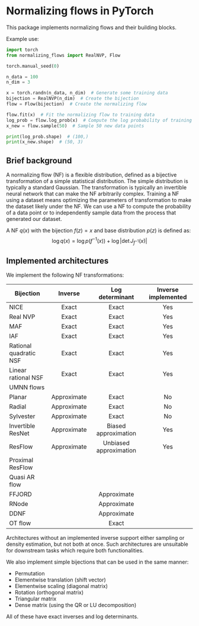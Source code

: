 # Normalizing flows in PyTorch

This package implements normalizing flows and their building blocks.

Example use:

```python
import torch
from normalizing_flows import RealNVP, Flow

torch.manual_seed(0)

n_data = 100
n_dim = 3

x = torch.randn(n_data, n_dim)  # Generate some training data
bijection = RealNVP(n_dim)  # Create the bijection
flow = Flow(bijection)  # Create the normalizing flow

flow.fit(x)  # Fit the normalizing flow to training data
log_prob = flow.log_prob(x)  # Compute the log probability of training data
x_new = flow.sample(50)  # Sample 50 new data points

print(log_prob.shape)  # (100,)
print(x_new.shape)  # (50, 3)
```

## Brief background

A normalizing flow (NF) is a flexible distribution, defined as a bijective transformation of a simple statistical
distribution.
The simple distribution is typically a standard Gaussian.
The transformation is typically an invertible neural network that can make the NF arbitrarily complex.
Training a NF using a dataset means optimizing the parameters of transformation to make the dataset likely under the NF.
We can use a NF to compute the probability of a data point or to independently sample data from the process that
generated our dataset.

A NF $q(x)$ with the bijection $f(z) = x$ and base distribution $p(z)$ is defined as:
$$\log q(x) = \log p(f^{-1}(x)) + \log\left|\det J_{f^{-1}}(x)\right|$$

## Implemented architectures

We implement the following NF transformations:

| Bijection              |   Inverse   |    Log determinant     | Inverse implemented |
|------------------------|:-----------:|:----------------------:|:-------------------:|
| NICE                   |    Exact    |         Exact          |         Yes         |
| Real NVP               |    Exact    |         Exact          |         Yes         |
| MAF                    |    Exact    |         Exact          |         Yes         |
| IAF                    |    Exact    |         Exact          |         Yes         |
| Rational quadratic NSF |    Exact    |         Exact          |         Yes         |
| Linear rational NSF    |    Exact    |         Exact          |         Yes         |
| UMNN flows             |             |                        |                     |
| Planar                 | Approximate |         Exact          |         No          |
| Radial                 | Approximate |         Exact          |         No          |
| Sylvester              | Approximate |         Exact          |         No          |
| Invertible ResNet      | Approximate |  Biased approximation  |         Yes         |
| ResFlow                | Approximate | Unbiased approximation |         Yes         |
| Proximal ResFlow       |             |                        |                     |
| Quasi AR flow          |             |                        |                     |
| FFJORD                 |             |      Approximate       |                     |
| RNode                  |             |      Approximate       |                     |
| DDNF                   |             |      Approximate       |                     |
| OT flow                |             |         Exact          |                     |

Architectures without an implemented inverse support either sampling or density estimation, but not both at once.
Such architectures are unsuitable for downstream tasks which require both functionalities.

We also implement simple bijections that can be used in the same manner:

* Permutation
* Elementwise translation (shift vector)
* Elementwise scaling (diagonal matrix)
* Rotation (orthogonal matrix)
* Triangular matrix
* Dense matrix (using the QR or LU decomposition)

All of these have exact inverses and log determinants.